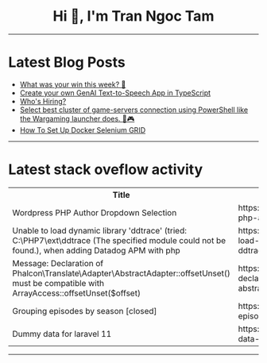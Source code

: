 <h1 align="center">Hi 👋, I'm Tran Ngoc Tam</h1>

---

# Latest Blog Posts 
<!-- BLOG-POST-LIST:START -->
- [What was your win this week? 🙌](https://dev.to/devteam/what-was-your-win-this-week-5ep8)
- [Create your own GenAI Text-to-Speech App in TypeScript](https://dev.to/encore/create-your-own-genai-text-to-speech-app-in-typescript-11h7)
- [Who&#39;s Hiring?](https://dev.to/opensauced/whos-hiring-4j82)
- [Select best cluster of game-servers connection using PowerShell like the Wargaming launcher does. 🚀🎮](https://dev.to/uyriq/select-best-cluster-of-game-servers-connection-using-powershell-like-the-wargaming-launcher-does-n20)
- [How To Set Up Docker Selenium GRID](https://dev.to/debasmita-a/how-to-set-up-docker-selenium-grid-2e8f)
<!-- BLOG-POST-LIST:END -->

---

# Latest stack oveflow activity
<table>
  <tr><th>Title</th><th>Link</th></tr>
  <!-- STACKOVERFLOW:START --><tr><td>Wordpress PHP Author Dropdown Selection</td><td>https://stackoverflow.com/questions/78592388/wordpress-php-author-dropdown-selection</td></tr><tr><td>Unable to load dynamic library &#39;ddtrace&#39; &lpar;tried: C:\PHP7\ext\ddtrace &lpar;The specified module could not be found.&rpar;, when adding Datadog APM with php</td><td>https://stackoverflow.com/questions/78592289/unable-to-load-dynamic-library-ddtrace-tried-c-php7-ext-ddtrace-the-specif</td></tr><tr><td>Message: Declaration of Phalcon\Translate\Adapter\AbstractAdapter::offsetUnset&lpar;&rpar; must be compatible with ArrayAccess::offsetUnset&lpar;$offset&rpar;</td><td>https://stackoverflow.com/questions/78592225/message-declaration-of-phalcon-translate-adapter-abstractadapteroffsetunset</td></tr><tr><td>Grouping episodes by season [closed]</td><td>https://stackoverflow.com/questions/78592204/grouping-episodes-by-season</td></tr><tr><td>Dummy data for laravel 11</td><td>https://stackoverflow.com/questions/78592125/dummy-data-for-laravel-11</td></tr><!-- STACKOVERFLOW:END -->
</table>

---


